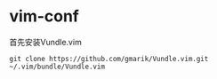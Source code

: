 # vim-conf
首先安装Vundle.vim
```shell
git clone https://github.com/gmarik/Vundle.vim.git ~/.vim/bundle/Vundle.vim
```
